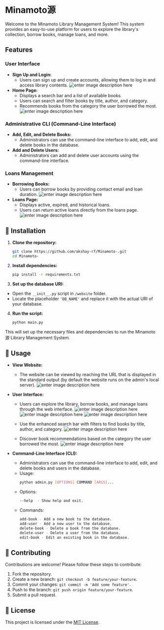 # Minamoto源

Welcome to the Minamoto Library Management System! This system provides an easy-to-use platform for users to explore the library's collection, borrow books, manage loans, and more.

## Features

### User Interface
- **Sign Up and Login:**
  - Users can sign up and create accounts, allowing them to log in and access library contents.
  ![enter image description here](https://i.ibb.co/pdXx6Hn/ezgif-5-91c3fb938f.gif)
- **Home Page:**
  - Displays a search bar and a list of available books.
  -  Users can search and filter books by title, author, and category.
  - Recommends books from the category the user borrowed the most.
![enter image description here](https://i.ibb.co/R9V9pms/ezgif-5-b7da9249e3.gif)

### Administrative CLI (Command-Line Interface)

- **Add, Edit, and Delete Books:**
  - Administrators can use the command-line interface to add, edit, and delete books in the database.
- **Add and Delete Users:**
  - Administrators can add and delete user accounts using the command-line interface.

### Loans Management
- **Borrowing Books:**
  - Users can borrow books by providing contact email and loan duration.
  ![enter image description here](https://i.ibb.co/5FT4ZKG/ezgif-5-49a142a289.gif)
- **Loans Page:**
  - Displays active, expired, and historical loans.
  - Users can return active loans directly from the loans page.
  ![enter image description here](https://i.ibb.co/PrrdCcY/ezgif-5-537efc8b67.gif)

## 🚀 Installation

1. **Clone the repository:**
   ```bash
   git clone https://github.com/akshay-rf/Minamoto-.git
   cd Minamoto-
   ```
2. **Install dependencies:**
	```bash
	pip install -r requirements.txt
	```
 
 3.  **Set up the database URI:**
   -   Open the `__init__.py` script in `/website` folder.
  -   Locate the placeholder `'DB_NAME'` and replace it with the actual URI of your database.
4. **Run the script:**
	```bash
	python main.py
	```

This will set up the necessary files and dependencies to run the Minamoto源 Library Management System.

## 🎉 Usage
- **View Website:**
	- The website can be viewed by reaching the URL that is displayed in the standard output (by default the website runs on the admin's local server).
	![enter image description here](https://i.ibb.co/jRfjw3Z/Screenshot-2023-11-29-025325.png) 

-   **User Interface:**
    -   Users can explore the library, borrow books, and manage loans through the web interface.
    ![enter image description here](https://i.ibb.co/z5XDCxN/Screenshot-2023-11-29-022758.png)![enter image description here](https://i.ibb.co/wLR9yZ1/Screenshot-2023-11-29-022023.png)
    ![enter image description here](https://i.ibb.co/D45vBRX/Screenshot-2023-11-29-022258.png)
    
    -   Use the enhanced search bar with filters to find books by title, author, and category.
    ![enter image description here](https://i.ibb.co/HBvqGvd/Screenshot-2023-11-29-022955.png)
    -   Discover book recommendations based on the category the user borrowed the most.
    ![enter image description here](https://i.ibb.co/pwymBXh/Screenshot-2023-11-29-023109.png)
-   **Command-Line Interface (CLI):**
    -   Administrators can use the command-line interface to add, edit, and delete books and users in the database.
    -  Usage: 
	    ```bash
	    python admin.py [OPTIONS] COMMAND [ARGS]...	
	    ``` 
    - Options:
	    ```bash
	    --help  - Show help and exit.
	    ```
    - Commands:
	    ```bash
	    add-book - Add a new book to the database.
	    add-user - Add a new user to the database.
	    delete-book - Delete a book from the database.
	    delete-user - Delete a user from the database.
	    edit-book - Edit an existing book in the database.
	    ```



## 🤝 Contributing

Contributions are welcome! Please follow these steps to contribute:

1.  Fork the repository.
2.  Create a new branch: `git checkout -b feature/your-feature`.
3.  Commit your changes: `git commit -m 'Add some feature'`.
4.  Push to the branch: `git push origin feature/your-feature`.
5.  Submit a pull request.

## 📝 License

This project is licensed under the [MIT License](https://github.com/akshay-rf/Minamoto-/blob/main/LICENSE).

